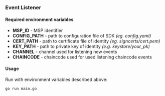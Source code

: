 ### Event Listener

#### Required environment variables
- **MSP_ID** - MSP identifier
- **CONFIG_PATH** - path to configuration file of SDK _(eg. config.yaml)_
- **CERT_PATH** - path to certificate file of identity _(eg. signcerts/cert.pem)_
- **KEY_PATH** - path to private key of identity _(e.g. keystore/your_pk)_
- **CHANNEL** - channel used for listening new events
- **CHAINCODE** - chaincode used for used listening chaincode events

#### Usage
Run with environment variables described above:
```bash
go run main.go
```
